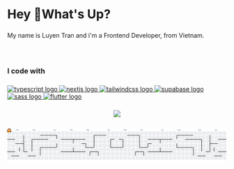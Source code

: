 <h1 align="left">Hey 👋What's Up?</h1>

###

<p align="left">My name is Luyen Tran and i'm a Frontend Developer, from Vietnam.</p>

###

<br clear="both">

<h3 align="left">I code with</h3>

### 

<div align="left">
  <a href="https://www.typescriptlang.org" target="_blank" rel="noopener noreferrer">
    <img src="https://skillicons.dev/icons?i=ts" height="60" alt="typescript logo" />
  </a>
  <a href="https://nextjs.org" target="_blank" rel="noopener noreferrer">
    <img src="https://skillicons.dev/icons?i=nextjs" height="60" alt="nextjs logo" />
  </a>
  <a href="https://tailwindcss.com" target="_blank" rel="noopener noreferrer">
    <img src="https://skillicons.dev/icons?i=tailwind" height="60" alt="tailwindcss logo" />
  </a>
  <a href="https://supabase.com" target="_blank" rel="noopener noreferrer">
    <img src="https://skillicons.dev/icons?i=supabase" height="60" alt="supabase logo" />
  </a>
  <a href="https://sass-lang.com" target="_blank" rel="noopener noreferrer">
    <img src="https://skillicons.dev/icons?i=sass" height="60" alt="sass logo" />
  </a>
  <a href="https://flutter.dev" target="_blank" rel="noopener noreferrer">
    <img src="https://skillicons.dev/icons?i=flutter" height="60" alt="flutter logo" />
  </a>
</div>

###

<div align="center">
  <img src="https://count.getloli.com/@:luyen-tran?theme=yousa-ling&padding=6&offset=3&scale=2&align=top&pixelated=1&darkmode=auto"  />
</div>

###

<picture>
  <source media="(prefers-color-scheme: dark)" srcset="https://raw.githubusercontent.com/luyen-tran/luyen-tran/output/pacman-contribution-graph-dark.svg">
  <source media="(prefers-color-scheme: light)" srcset="https://raw.githubusercontent.com/luyen-tran/luyen-tran/output/pacman-contribution-graph.svg">
  <img alt="pacman contribution graph" src="https://raw.githubusercontent.com/luyen-tran/luyen-tran/output/pacman-contribution-graph.svg">
</picture>

###
